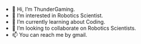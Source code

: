 - 👋 Hi, I’m ThunderGaming.
- 👀 I’m interested in Robotics Scientist.
- 🌱 I’m currently learning about Coding.
- 💞️ I’m looking to collaborate on Robotics Scientists.
- 📫 You can reach me by gmail.

<!---
Thunder-Gaming/Thunder-Gaming is a ✨ special ✨ repository because its `README.md` (this file) appears on your GitHub profile.
You can click the Preview link to take a look at your changes.
--->
